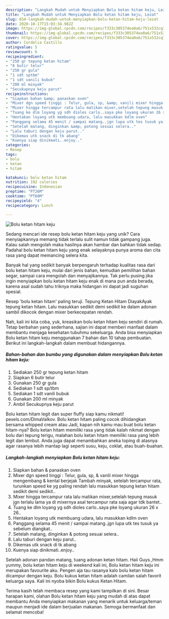 ```yaml
---
description: "Langkah Mudah untuk Menyiapkan Bolu ketan hitam keju, Lezat"
title: "Langkah Mudah untuk Menyiapkan Bolu ketan hitam keju, Lezat"
slug: 654-langkah-mudah-untuk-menyiapkan-bolu-ketan-hitam-keju-lezat
date: 2020-10-17T15:03:34.982Z
image: https://img-global.cpcdn.com/recipes/f333c305374ea0a6/751x532cq70/bolu-ketan-hitam-keju-foto-resep-utama.jpg
thumbnail: https://img-global.cpcdn.com/recipes/f333c305374ea0a6/751x532cq70/bolu-ketan-hitam-keju-foto-resep-utama.jpg
cover: https://img-global.cpcdn.com/recipes/f333c305374ea0a6/751x532cq70/bolu-ketan-hitam-keju-foto-resep-utama.jpg
author: Cordelia Castillo
ratingvalue: 5
reviewcount: 6
recipeingredient:
- "250 gr tepung ketan hitam"
- "6 butir telur"
- "250 gr gula"
- "1 sdt sptbm"
- "1 sdt vanili bubuk"
- "200 ml minyak"
- "Secukupnya keju parut"
recipeinstructions:
- "Siapkan bahan &amp; panaskan oven"
- "Mixer dgn speed tinggi : Telur, gula, sp, &amp; vanili mixer hingga mengembang &amp; kental berjejak Tambah minyak, setelah tercampur rata, turunkan speed ke yg paling rendah lalu masukkan tepung ketan hitam sedikit demi sedikit.."
- "Mixer hingga tercampur rata lalu matikan mixer,setelah tepung masuk jgn terlalu lama ya di mixernya asal tercampur rata saja agar tdk bantet.."
- "Tuang ke dlm loyang yg sdh dioles carlo..saya pke loyang ukuran 26 x 26.."
- "Hentakan loyang utk membuang udara, lalu masukkan kdlm oven"
- "Panggang selama 45 menit / sampai matang..jgn lupa utk tes tusuk ya sebelum diangkat.."
- "Setelah matang, dinginkan &amp; potong sesuai selera.."
- "Lalu taburi dengan keju parut.."
- "Dikemas utk snack di tk abang"
- "Kuenya siap dinikmati..enjoy.."
categories:
- Resep
tags:
- bolu
- ketan
- hitam

katakunci: bolu ketan hitam 
nutrition: 192 calories
recipecuisine: Indonesian
preptime: "PT26M"
cooktime: "PT60M"
recipeyield: "4"
recipecategory: Lunch

---
```



![Bolu ketan hitam keju](https://img-global.cpcdn.com/recipes/f333c305374ea0a6/751x532cq70/bolu-ketan-hitam-keju-foto-resep-utama.jpg)

Sedang mencari ide resep bolu ketan hitam keju yang unik? Cara menyiapkannya memang tidak terlalu sulit namun tidak gampang juga. Kalau salah mengolah maka hasilnya akan hambar dan bahkan tidak sedap. Padahal bolu ketan hitam keju yang enak selayaknya punya aroma dan cita rasa yang dapat memancing selera kita.

Banyak hal yang sedikit banyak berpengaruh terhadap kualitas rasa dari bolu ketan hitam keju, mulai dari jenis bahan, kemudian pemilihan bahan segar, sampai cara mengolah dan menyajikannya. Tak perlu pusing jika ingin menyiapkan bolu ketan hitam keju enak di mana pun anda berada, karena asal sudah tahu triknya maka hidangan ini dapat jadi suguhan spesial.

Resep &#39;bolu ketan hitam&#39; paling teruji. Tepung Ketan Hitam DiayakAyak tepung ketan hitam. Lalu masukkan sedikit demi sedikit ke dalam adonan sambil dikocok dengan mixer berkecepatan rendah.


Nah, kali ini kita coba, yuk, kreasikan bolu ketan hitam keju sendiri di rumah. Tetap berbahan yang sederhana, sajian ini dapat memberi manfaat dalam membantu menjaga kesehatan tubuhmu sekeluarga. Anda bisa menyiapkan Bolu ketan hitam keju menggunakan 7 bahan dan 10 tahap pembuatan. Berikut ini langkah-langkah dalam membuat hidangannya.

<!--inarticleads1-->

##### Bahan-bahan dan bumbu yang digunakan dalam menyiapkan Bolu ketan hitam keju:

1. Sediakan 250 gr tepung ketan hitam
1. Siapkan 6 butir telur
1. Gunakan 250 gr gula
1. Sediakan 1 sdt sp/tbm
1. Sediakan 1 sdt vanili bubuk
1. Gunakan 200 ml minyak
1. Ambil Secukupnya keju parut


Bolu ketan hitam legit dan super fluffy siap kamu nikmati! pexels.com/DimaValkov. Bolu ketan hitam paling cocok dihidangkan bersama whipped cream atau Jadi, kapan nih kamu mau buat bolu ketan hitam-nya? Bolu ketan hitam memiliki rasa yang tidak kalah nikmat dengan bolu dari tepung terigu, malahan bolu ketan hitam memiliki rasa yang lebih legit dan lembut. Anda juga dapat menambahkan aneka toping di atasnya agar rasanya lebih mantap lagi seperti susu, keju, coklat, atau buah-buahan. 

<!--inarticleads2-->

##### Langkah-langkah menyiapkan Bolu ketan hitam keju:

1. Siapkan bahan &amp; panaskan oven
1. Mixer dgn speed tinggi : Telur, gula, sp, &amp; vanili mixer hingga mengembang &amp; kental berjejak Tambah minyak, setelah tercampur rata, turunkan speed ke yg paling rendah lalu masukkan tepung ketan hitam sedikit demi sedikit..
1. Mixer hingga tercampur rata lalu matikan mixer,setelah tepung masuk jgn terlalu lama ya di mixernya asal tercampur rata saja agar tdk bantet..
1. Tuang ke dlm loyang yg sdh dioles carlo..saya pke loyang ukuran 26 x 26..
1. Hentakan loyang utk membuang udara, lalu masukkan kdlm oven
1. Panggang selama 45 menit / sampai matang..jgn lupa utk tes tusuk ya sebelum diangkat..
1. Setelah matang, dinginkan &amp; potong sesuai selera..
1. Lalu taburi dengan keju parut..
1. Dikemas utk snack di tk abang
1. Kuenya siap dinikmati..enjoy..


Setelah adonan pandan matang, tuang adonan ketan hitam. Haii Guys.,Hmm yummy, bolu ketan hitam keju di weekend kali ini, Bolu ketan hitam keju ini merupakan favourite aku. Pengen aja tau rasanya kalo bolu ketan hitam dicampur dengan keju. Bolu kukus ketan hitam adalah camilan salah favorit keluarga saya. Kali ini nyoba bikin Bolu kukus Ketan Hitam. 

Terima kasih telah membaca resep yang kami tampilkan di sini. Besar harapan kami, olahan Bolu ketan hitam keju yang mudah di atas dapat membantu Anda menyiapkan makanan yang menarik untuk keluarga/teman maupun menjadi ide dalam berjualan makanan. Semoga bermanfaat dan selamat mencoba!
